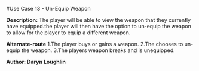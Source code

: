 #Use Case 13 - Un-Equip Weapon

**Description:** The player will be able to view the weapon that they currently have equipped.the player will then have the option to un-equip the weapon to allow for the player to equip a different weapon.

**Alternate-route** 1.The player buys or gains a weapon.
                    2.The chooses to un-equip the weapon.
                    3.The players weapon breaks and is unequipped.

**Author: Daryn Loughlin**
